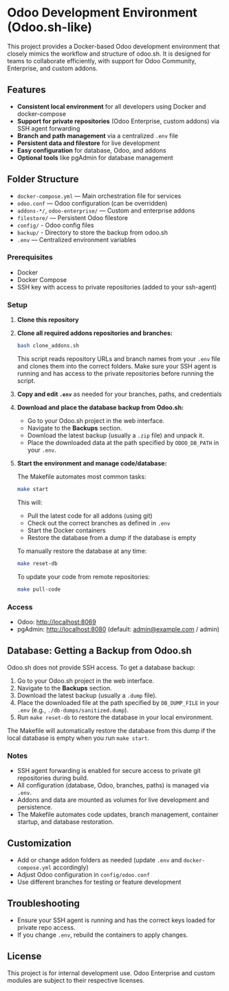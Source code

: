 # Odoo Development Environment (Odoo.sh-like)

This project provides a Docker-based Odoo development environment that closely mimics the workflow and structure of odoo.sh. It is designed for teams to collaborate efficiently, with support for Odoo Community, Enterprise, and custom addons.

## Features

- **Consistent local environment** for all developers using Docker and docker-compose
- **Support for private repositories** (Odoo Enterprise, custom addons) via SSH agent forwarding
- **Branch and path management** via a centralized `.env` file
- **Persistent data and filestore** for live development
- **Easy configuration** for database, Odoo, and addons
- **Optional tools** like pgAdmin for database management

## Folder Structure

- `docker-compose.yml` — Main orchestration file for services
- `odoo.conf` — Odoo configuration (can be overridden)
- `addons-*/`, `odoo-enterprise/` — Custom and enterprise addons
- `filestore/` — Persistent Odoo filestore
- `config/` - Odoo config files
- `backup/` - Directory to store the backup from odoo.sh
- `.env` — Centralized environment variables





### Prerequisites

- Docker
- Docker Compose
- SSH key with access to private repositories (added to your ssh-agent)

### Setup

1. **Clone this repository**
2. **Clone all required addons repositories and branches:**

   ```sh
   bash clone_addons.sh
   ```

   This script reads repository URLs and branch names from your `.env` file and clones them into the correct folders. Make sure your SSH agent is running and has access to the private repositories before running the script.

3. **Copy and edit `.env`** as needed for your branches, paths, and credentials
4. **Download and place the database backup from Odoo.sh:**

   - Go to your Odoo.sh project in the web interface.
   - Navigate to the **Backups** section.
   - Download the latest backup (usually a `.zip` file) and unpack it.
   - Place the downloaded data at the path specified by `ODOO_DB_PATH` in your `.env`.

5. **Start the environment and manage code/database:**

   The Makefile automates most common tasks:

   ```sh
   make start
   ```

   This will:
   - Pull the latest code for all addons (using git)
   - Check out the correct branches as defined in `.env`
   - Start the Docker containers
   - Restore the database from a dump if the database is empty

   To manually restore the database at any time:

   ```sh
   make reset-db
   ```

   To update your code from remote repositories:

   ```sh
   make pull-code
   ```

### Access

- Odoo: <http://localhost:8069>
- pgAdmin: <http://localhost:8080> (default: <admin@example.com> / admin)

## Database: Getting a Backup from Odoo.sh

Odoo.sh does not provide SSH access. To get a database backup:

1. Go to your Odoo.sh project in the web interface.
2. Navigate to the **Backups** section.
3. Download the latest backup (usually a `.dump` file).
4. Place the downloaded file at the path specified by `DB_DUMP_FILE` in your `.env` (e.g., `./db-dumps/sanitized.dump`).
5. Run `make reset-db` to restore the database in your local environment.

The Makefile will automatically restore the database from this dump if the local database is empty when you run `make start`.

### Notes

- SSH agent forwarding is enabled for secure access to private git repositories during build.
- All configuration (database, Odoo, branches, paths) is managed via `.env`.
- Addons and data are mounted as volumes for live development and persistence.
- The Makefile automates code updates, branch management, container startup, and database restoration.

## Customization

- Add or change addon folders as needed (update `.env` and `docker-compose.yml` accordingly)
- Adjust Odoo configuration in `config/odoo.conf`
- Use different branches for testing or feature development

## Troubleshooting

- Ensure your SSH agent is running and has the correct keys loaded for private repo access.
- If you change `.env`, rebuild the containers to apply changes.

## License

This project is for internal development use. Odoo Enterprise and custom modules are subject to their respective licenses.


